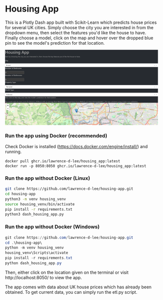 # Housing App

This is a Plotly Dash app built with Scikit-Learn which predicts house prices for several UK cities. Simply choose the city you are interested in from the dropdown menu, then select the features you'd like the house to have. Finally choose a model, click on the map and hover over the dropped blue pin to see the model's prediction for that location.

![Screenshot](screenshot.PNG)

### Run the app using Docker (recommended)
Check Docker is installed (https://docs.docker.com/engine/install/) and running.
```
docker pull ghcr.io/lawrence-d-lee/housing_app:latest
docker run -p 8050:8050 ghcr.io/lawrence-d-lee/housing_app:latest
```
### Run the app without Docker (Linux)
```bash
git clone https://github.com/lawrence-d-lee/housing-app.git
cd housing-app
python3 -m venv housing_venv
source housing_venv/bin/activate
pip install -r requirements.txt
python3 dash_housing_app.py
```
### Run the app without Docker (Windows)
```powershell
git clone https://github.com/lawrence-d-lee/housing-app.git
cd .\housing-app\
python -m venv housing_venv
housing_venv\Scripts\activate
pip install -r requirements.txt
python dash_housing_app.py
```
Then, either click on the location given on the terminal or visit http://localhost:8050/ to view the app.

The app comes with data about UK house prices which has already been obtained. To get current data, you can simply run the etl.py script.
